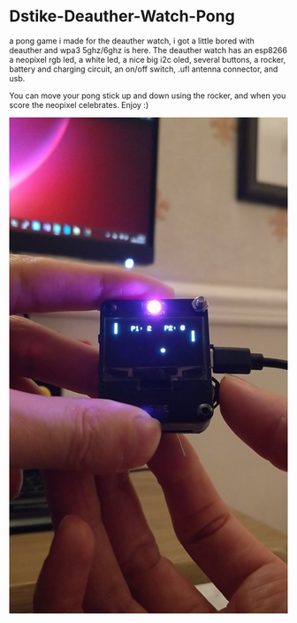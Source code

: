 # Dstike-Deauther-Watch-Pong
a pong game i made for the deauther watch, i got a little bored with deauther and wpa3 5ghz/6ghz is here. The deauther watch has an esp8266 a neopixel rgb led, a white led, a nice big i2c oled, several buttons, a rocker, battery and charging circuit, an on/off switch, .ufl antenna connector, and usb.

You can move your pong stick up and down using the rocker, and when you score the neopixel celebrates. Enjoy :)

![alt text](https://github.com/benb0jangles/Dstike-Deauther-Watch-Pong/blob/main/Screenshot_20250307-193350.jpg)
